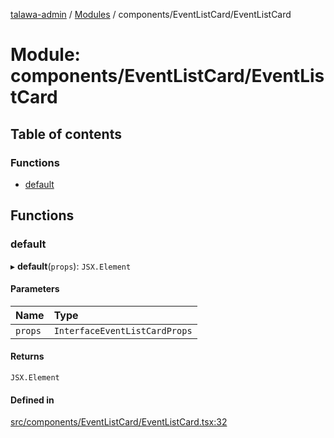 [talawa-admin](../README.md) / [Modules](../modules.md) / components/EventListCard/EventListCard

# Module: components/EventListCard/EventListCard

## Table of contents

### Functions

- [default](components_EventListCard_EventListCard.md#default)

## Functions

### default

▸ **default**(`props`): `JSX.Element`

#### Parameters

| Name | Type |
| :------ | :------ |
| `props` | `InterfaceEventListCardProps` |

#### Returns

`JSX.Element`

#### Defined in

[src/components/EventListCard/EventListCard.tsx:32](https://github.com/PalisadoesFoundation/talawa-admin/blob/01a8c9f/src/components/EventListCard/EventListCard.tsx#L32)
